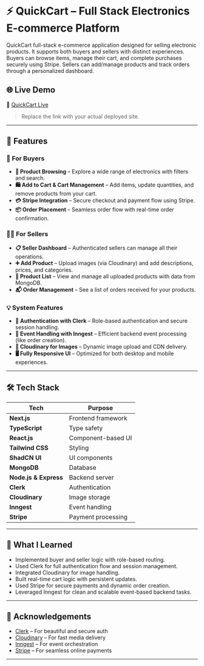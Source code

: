 # ⚡ QuickCart – Full Stack Electronics E-commerce Platform

QuickCart full-stack e-commerce application designed for selling electronic products. It supports both buyers and sellers with distinct experiences. Buyers can browse items, manage their cart, and complete purchases securely using Stripe. Sellers can add/manage products and track orders through a personalized dashboard.

## 🌐 Live Demo

🔗 [QuickCart Live](https://quick-cart-electric-devices.vercel.app/)  
> Replace the link with your actual deployed site.

---

## 🚀 Features

### 🛒 For Buyers
- **🧭 Product Browsing** – Explore a wide range of electronics with filters and search.
- **🛍️ Add to Cart & Cart Management** – Add items, update quantities, and remove products from your cart.
- **💳 Stripe Integration** – Secure checkout and payment flow using Stripe.
- **📦 Order Placement** – Seamless order flow with real-time order confirmation.

### 🧑‍💼 For Sellers
- **📋 Seller Dashboard** – Authenticated sellers can manage all their operations.
- **➕ Add Product** – Upload images (via Cloudinary) and add descriptions, prices, and categories.
- **📃 Product List** – View and manage all uploaded products with data from MongoDB.
- **📬 Order Management** – See a list of orders received for your products.

### 💡 System Features
- **🔐 Authentication with Clerk** – Role-based authentication and secure session handling.
- **📨 Event Handling with Inngest** – Efficient backend event processing (like order creation).
- **📸 Cloudinary for Images** – Dynamic image upload and CDN delivery.
- **🖥️ Fully Responsive UI** – Optimized for both desktop and mobile experiences.

---

## 🛠️ Tech Stack

| Tech                  | Purpose                          |
|-----------------------|----------------------------------|
| **Next.js**           | Frontend framework               |
| **TypeScript**        | Type safety                      |
| **React.js**          | Component-based UI               |
| **Tailwind CSS**      | Styling                          |
| **ShadCN UI**         | UI components                    |
| **MongoDB**           | Database                         |
| **Node.js & Express** | Backend server                   |
| **Clerk**             | Authentication                   |
| **Cloudinary**        | Image storage                    |
| **Inngest**           | Event handling                   |
| **Stripe**            | Payment processing               |

---

## 🧠 What I Learned

- Implemented buyer and seller logic with role-based routing.
- Used Clerk for full authentication flow and session management.
- Integrated Cloudinary for image handling.
- Built real-time cart logic with persistent updates.
- Used Stripe for secure payments and dynamic order creation.
- Leveraged Inngest for clean and scalable event-based backend tasks.

---

## 🙌 Acknowledgements

- [Clerk](https://clerk.dev) – For beautiful and secure auth
- [Cloudinary](https://cloudinary.com) – For fast media delivery
- [Inngest](https://www.inngest.com) – For event orchestration
- [Stripe](https://stripe.com) – For seamless online payments

---

